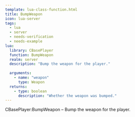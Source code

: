 ```yaml
---
template: lua-class-function.html
title: BumpWeapon
icon: lua-server
tags:
  - lua
  - server
  - needs-verification
  - needs-example
lua:
  library: CBasePlayer
  function: BumpWeapon
  realm: server
  description: "Bump the weapon for the player."
  
  arguments:
    - name: "weapon"
      type: Weapon
  returns:
    - type: boolean
      description: "Whether the weapon was bumped."
---
```


<div class="lua__search__keywords">
CBasePlayer:BumpWeapon &#x2013; Bump the weapon for the player.
</div>

